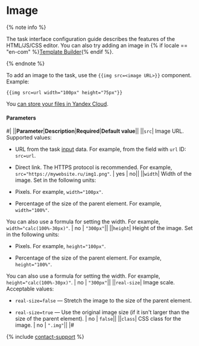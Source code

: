 # Image

{% note info %}

The task interface configuration guide describes the features of the HTML/JS/CSS editor. You can also try adding an image in {% if locale == "en-com" %}[Template Builder](../../../template-builder/operations/insert-images.md){% endif %}.

{% endnote %}

To add an image to the task, use the `{{img src=<image URL>}}` component. Example:

```plaintext
{{img src=url width="100px" height="75px"}}
```

You [can store your files in Yandex Cloud](../use-object-storage.md).

#### Parameters

#|
||**Parameter**|**Description**|**Required**|**Default value**||
||`src`| Image URL. Supported values:

- URL from the task [input](../../../glossary.md#input-output-data) data. For example, from the field with `url` ID: `src=url`.

- Direct link. The HTTPS protocol is recommended. For example, `src="https://mywebsite.ru/img1.png"`. | yes | no||
||`width`| Width of the image. Set in the following units:

- Pixels. For example, `width="100px"`.

- Percentage of the size of the parent element. For example, `width="100%"`.

You can also use a formula for setting the width. For example, `width="calc(100%-30px)"`. | no | `"300px"`||
||`height`| Height of the image. Set in the following units:

- Pixels. For example, `height="100px"`.

- Percentage of the size of the parent element. For example, `height="100%"`.

You can also use a formula for setting the width. For example, `height="calc(100%-30px)"`. | no | `"300px"`||
||`real-size`| Image scale. Acceptable values:

- `real-size=false` — Stretch the image to the size of the parent element.

- `real-size=true` — Use the original image size (if it isn't larger than the size of the parent element). | no | `false`||
||`class`| CSS class for the image. | no | `".img"`||
|#

{% include [contact-support](../../_includes/contact-support.md) %}